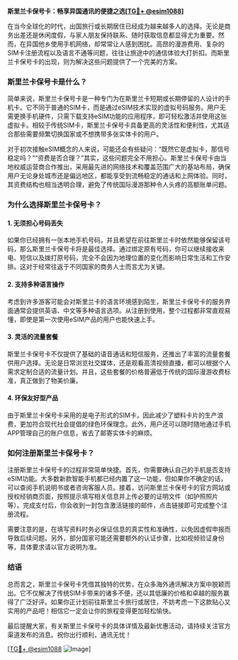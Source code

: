 **斯里兰卡保号卡：畅享异国通讯的便捷之选[[TG💪+ @esim1088](https://t.me/s/esim1088)]**

在当今全球化的时代，出国旅行或长期居住已经成为越来越多人的选择。无论是商务出差还是休闲度假，与家人朋友保持联系、随时获取信息都显得尤为重要。然而，在异国他乡使用手机网络，却常常让人感到困扰。高昂的漫游费用、复杂的SIM卡注册流程以及语言不通等问题，往往让旅途中的通信体验大打折扣。而斯里兰卡保号卡的出现，则为解决这些问题提供了一个完美的方案。

### 斯里兰卡保号卡是什么？

简单来说，斯里兰卡保号卡是一种专门为在斯里兰卡短期或长期停留的人设计的手机卡。它不同于普通的SIM卡，而是通过eSIM技术实现的虚拟号码服务。用户无需更换手机硬件，只需下载支持eSIM功能的应用程序，即可轻松激活并使用这张虚拟卡。相较于传统SIM卡，斯里兰卡保号卡具备更高的灵活性和便利性，尤其适合那些需要频繁切换国家或不想携带多张实体卡的用户。

对于初次接触eSIM概念的人来说，可能还会有些疑问：“既然它是虚拟卡，那信号稳定吗？”“资费是否合理？”其实，这些问题完全不用担心。斯里兰卡保号卡由当地权威运营商合作推出，采用最先进的网络技术和覆盖范围广大的基站布局，确保用户无论身处城市还是偏远地区，都能享受到流畅稳定的通话和上网体验。同时，其资费结构也相当透明合理，避免了传统国际漫游那种令人头疼的高额账单问题。

### 为什么选择斯里兰卡保号卡？

#### 1. **无须担心号码丢失**
如果你已经拥有一张本地手机号码，并且希望在前往斯里兰卡时依然能够保留该号码，那么斯里兰卡保号卡将是最佳选择。通过绑定原有号码，你可以继续接收来电、短信以及拨打原号码，完全不会因为地理位置的变化而影响日常生活和工作安排。这对于经常往返于不同国家的商务人士而言尤为关键。

#### 2. **支持多种语言操作**
考虑到许多游客可能会对斯里兰卡的语言环境感到陌生，斯里兰卡保号卡的服务界面通常会提供英语、中文等多种语言选项。从注册到使用，整个过程都非常直观易懂，即使是第一次使用eSIM产品的用户也能快速上手。

#### 3. **灵活的流量套餐**
斯里兰卡保号卡不仅提供了基础的语音通话和短信服务，还推出了丰富的流量套餐供用户选择。无论是日常浏览社交媒体，还是观看高清视频直播，都可以根据个人需求定制合适的流量计划。并且，这些套餐的价格普遍低于传统的国际漫游收费标准，真正做到了物美价廉。

#### 4. **环保友好型产品**
由于斯里兰卡保号卡采用的是电子形式的SIM卡，因此减少了塑料卡片的生产浪费，更加符合现代社会提倡的绿色环保理念。此外，用户还可以随时随地通过手机APP管理自己的账户信息，省去了邮寄实体卡的麻烦。

### 如何注册斯里兰卡保号卡？

注册斯里兰卡保号卡的过程非常简单快捷。首先，你需要确认自己的手机是否支持eSIM功能。大多数新款智能手机都已经内置了这一功能，但如果你不确定的话，可以查阅手机说明书或者咨询客服人员。接着，访问斯里兰卡保号卡的官方网站或授权经销商页面，按照提示填写相关信息并上传必要的证明文件（如护照照片等）。完成支付后，你会收到一封包含激活链接的邮件，点击链接即可完成整个注册流程。

需要注意的是，在填写资料时务必保证信息的真实性和准确性，以免因虚假申报而导致后续问题。另外，部分国家可能还需要额外的认证步骤，比如视频验证身份等，具体要求请以官方说明为准。

### 结语

总而言之，斯里兰卡保号卡凭借其独特的优势，在众多海外通讯解决方案中脱颖而出。它不仅解决了传统SIM卡带来的诸多不便，还以其低廉的价格和卓越的服务赢得了广泛好评。如果你正计划前往斯里兰卡旅行或居住，不妨考虑一下这款贴心又实用的产品吧！相信它一定会让你的旅程变得更加轻松愉快。

最后提醒大家，有关斯里兰卡保号卡的具体详情及最新优惠活动，请持续关注官方渠道发布的消息。祝你出行顺利，通讯无忧！

[[TG💪+ @esim1088](https://t.me/s/esim1088) ![Image](https://i.postimg.cc/4NQfJmqS/Snipaste-2025-05-13-00-14-12.png)]
